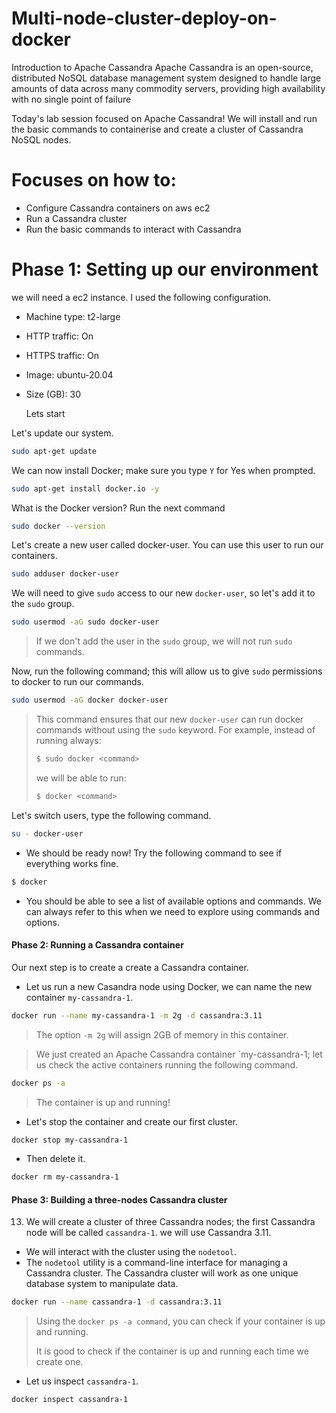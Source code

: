 # Multi-node-cluster-deploy-on-docker

Introduction to Apache Cassandra
Apache Cassandra is an open-source, distributed NoSQL database management system designed to handle large amounts of data across many commodity servers,
providing high availability with no single point of failure

Today's lab session focused on Apache Cassandra! We will install and run the basic commands to containerise and create a cluster of Cassandra NoSQL nodes.

# Focuses on how to:
* Configure Cassandra containers on aws ec2
* Run a Cassandra cluster
* Run the basic commands to interact with Cassandra

# Phase 1: Setting up our environment
we will need a ec2 instance. I used the following configuration.
* Machine type: t2-large
* HTTP traffic: On
* HTTPS traffic: On
* Image: ubuntu-20.04
* Size (GB): 30

  Lets start

Let's update our system.

```bash
sudo apt-get update
```

 We can now install Docker; make sure you type `Y` for Yes when prompted.
```bash
sudo apt-get install docker.io -y
```

 What is the Docker version? Run the next command
```bash
sudo docker --version
```

 Let's create a new user called docker-user. You can use this user to run our containers.
```bash
sudo adduser docker-user
```

 We will need to give `sudo` access to our new `docker-user`, so let's add it to the `sudo` group.
```bash
sudo usermod -aG sudo docker-user
```
> If we don't add the user in the `sudo` group, we will not run `sudo` commands.

 Now, run the following command; this will allow us to give `sudo` permissions to docker to run our commands. 

```bash
sudo usermod -aG docker docker-user
```

> This command ensures that our new `docker-user` can run docker commands without using the `sudo` keyword. For example, instead of running always: 
>
> ```bash
> $ sudo docker <command> 
> ```
>
> we will be able to run:
>
> ```bash
> $ docker <command>
> ```

 Let's switch users, type the following command.

```bash
su - docker-user
```
* We should be ready now! Try the following command to see if everything works fine.

```bash
$ docker
```

* You should be able to see a list of available options and commands. We can always refer to this when we need to explore using commands and options.

#### Phase 2: Running a Cassandra container

 Our next step is to create a create a Cassandra container.

* Let us run a new Casandra node using Docker, we can name the new container `my-cassandra-1`.

```bash
docker run --name my-cassandra-1 -m 2g -d cassandra:3.11
```

> The option `-m 2g` will assign 2GB of memory in this container.

> We just created an Apache Cassandra container `my-cassandra-1; let us check the active containers running the following command.

```bash
docker ps -a
```

> The container is up and running!

* Let's stop the container and create our first cluster.

```bash
docker stop my-cassandra-1 
```

* Then delete it.

```bash
docker rm my-cassandra-1 
```
#### Phase 3: Building a three-nodes Cassandra cluster

13. We will create a cluster of three Cassandra nodes; the first Cassandra node will be called `cassandra-1`.  we will use Cassandra  3.11.

* We will interact with the cluster using the `nodetool`.
* The `nodetool` utility is a command-line interface for managing a Cassandra cluster. The Cassandra cluster will work as one unique database system to manipulate data.

```bash
docker run --name cassandra-1 -d cassandra:3.11
```

> Using the `docker ps -a command`, you can check if your container is up and running.
>
> It is good to check if the container is up and running each time we create one. 

* Let us inspect `cassandra-1`.

```bash
docker inspect cassandra-1
```

